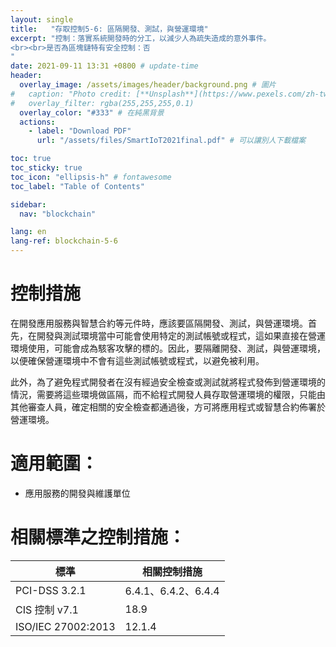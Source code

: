 ```yaml
---
layout: single
title:   "存取控制5-6: 區隔開發、測試，與營運環境"
excerpt: "控制：落實系統開發時的分工，以減少人為疏失造成的意外事件。
<br><br>是否為區塊鏈特有安全控制：否
" 
date: 2021-09-11 13:31 +0800 # update-time
header:
  overlay_image: /assets/images/header/background.png # 圖片
#   caption: "Photo credit: [**Unsplash**](https://www.pexels.com/zh-tw/search/earth/)" # 可以表示圖片來源
#   overlay_filter: rgba(255,255,255,0.1)
  overlay_color: "#333" # 在純黑背景
  actions:
    - label: "Download PDF"
      url: "/assets/files/SmartIoT2021final.pdf" # 可以讓別人下載檔案

toc: true
toc_sticky: true
toc_icon: "ellipsis-h" # fontawesome
toc_label: "Table of Contents"

sidebar:
  nav: "blockchain"

lang: en
lang-ref: blockchain-5-6
---
```



# 控制措施
在開發應用服務與智慧合約等元件時，應該要區隔開發、測試，與營運環境。首先，在開發與測試環境當中可能會使用特定的測試帳號或程式，這如果直接在營運環境使用，可能會成為駭客攻擊的標的。因此，要隔離開發、測試，與營運環境，以便確保營運環境中不會有這些測試帳號或程式，以避免被利用。

此外，為了避免程式開發者在沒有經過安全檢查或測試就將程式發佈到營運環境的情況，需要將這些環境做區隔，而不給程式開發人員存取營運環境的權限，只能由其他審查人員，確定相關的安全檢查都通過後，方可將應用程式或智慧合約佈署於營運環境。

# 適用範圍：
- 應用服務的開發與維護單位



# 相關標準之控制措施：

|        標準        |  相關控制措施   |
| ---------------- | ------------- |
|      PCI-DSS 3.2.1      | 6.4.1、6.4.2、6.4.4 |
|   CIS 控制 v7.1    | 18.9 |
| ISO/IEC 27002:2013 | 12.1.4 |


